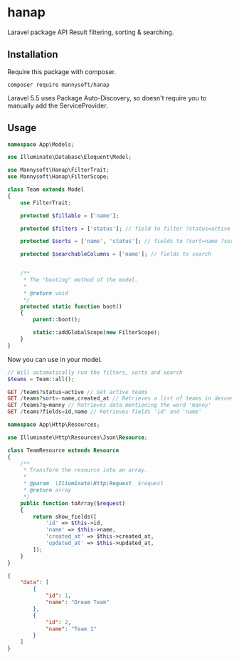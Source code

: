 # hanap
Laravel package API Result filtering, sorting &amp; searching.

## Installation

Require this package with composer.

```shell
composer require mannysoft/hanap
```

Laravel 5.5 uses Package Auto-Discovery, so doesn't require you to manually add the ServiceProvider.

## Usage

```php
namespace App\Models;

use Illuminate\Database\Eloquent\Model;

use Mannysoft\Hanap\FilterTrait;
use Mannysoft\Hanap\FilterScope;

class Team extends Model
{
    use FilterTrait;

    protected $fillable = ['name'];

    protected $filters = ['status']; // field to filter ?status=active

    protected $sorts = ['name', 'status']; // fields to ?sort=name ?sort=-name ?sort=name,-status

    protected $searchableColumns = ['name']; // fields to search


    /**
     * The "booting" method of the model.
     *
     * @return void
     */
    protected static function boot()
    {
        parent::boot();

        static::addGlobalScope(new FilterScope);
    }
}
```
Now you can use in your model.

```php
// Will automatically run the filters, sorts and search
$teams = Team::all();
```
```php
GET /teams?status=active // Get active teams
GET /teams?sort=-name,created_at // Retrieves a list of teams in descending order of name. Within a specific name, older teams are ordered first
GET /teams?q=manny // Retrieves data mentioning the word 'manny'
GET /teams?fields=id,name // Retrieves fields 'id' and 'name'
```
```php
namespace App\Http\Resources;

use Illuminate\Http\Resources\Json\Resource;

class TeamResource extends Resource
{
    /**
     * Transform the resource into an array.
     *
     * @param  \Illuminate\Http\Request  $request
     * @return array
     */
    public function toArray($request)
    {
        return show_fields([
            'id' => $this->id,
            'name' => $this->name,
            'created_at' => $this->created_at,
            'updated_at' => $this->updated_at,
        ]);
    }
}
```
```json
{
    "data": [
        {
            "id": 1,
            "name": "Dream Team"
        },
        {
            "id": 2,
            "name": "Team 1"
        }
    ]
}
```
